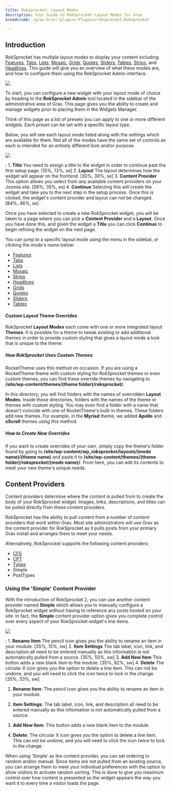 ```yaml
---
title: RokSprocket: Layout Modes
description: Your Guide to RokSprocket Layout Modes for Grav
breadcrumb: /grav:Grav/!plugins:Plugins/roksprocket:RokSprocket

---
```


Introduction
------------
RokSprocket has multiple layout modes to display your content including: [Features][features_link], [Tabs][tabs_link], [Lists][lists_link], [Mosaic][mosaic_link], [Grids][grids_link], [Quotes][quotes_link], [Sliders][sliders_link], [Tables][tables_link], [Strips][strips_link], and [Headlines][headlines_link]. This guide will give you an overview of what these modes are, and how to configure them using the RokSprocket Admin interface.

![][admin1]

To start, you can configure a new widget with your layout mode of choice by heading to the **RokSprocket Admin** tool located in the sidebar of the administrative area of Grav. This page gives you the ability to create and manage widgets prior to placing them in the Widgets Manager.

Think of this page as a list of presets you can apply to one or more different widgets. Each preset can be set with a specific layout type.

Below, you will see each layout mode listed along with the settings which are available for them. Not all of the modes have the same set of controls as each is intended for an entirely different look and/or purpose.

![][content]

:   1. **Title** You need to assign a title to the widget in order to continue past the first setup page. [15%, 13%, se]
    2. **Layout** The layout determines how the widget will appear on the frontend. [30%, 39%, se]
    3. **Content Provider** This option allows you select from any available content providers on your Joomla site. [58%, 35%, se]
    4. **Continue** Selecting this will create the widget and take you to the next step in the setup process. Once this is clicked, the widget's content provider and layout can not be changed. [84%, 46%, se]

Once you have selected to create a new RokSprocket widget, you will be taken to a page where you can pick a **Content Provider** and a **Layout**. Once you have done this, and given the widget a **Title** you can click **Continue** to begin refining the widget on the next page.

You can jump to a specific layout mode using the menu in the sidebar, or clicking the mode's name below:

* [Features][features_link]
* [Tabs][tabs_link]
* [Lists][lists_link]
* [Mosaic][mosaic_link]
* [Strips][strips_link]
* [Headlines][headlines_link]
* [Grids][grids_link]
* [Quotes][quotes_link]
* [Sliders][sliders_link]
* [Tables][tables_link]

#### Custom Layout Theme Overrides

RokSprocket **Layout Modes** each come with one or more integrated layout **Themes**. It is possible for a theme to tweak existing or add additional themes in order to provide custom styling that gives a layout mode a look that is unique to the theme. 

##### How RokSprocket Uses Custom Themes

RocketTheme uses this method on occasion. If you are using a RocketTheme theme with custom styling for RokSprocket themes or even custom themes, you can find these override themes by navigating to **/site/wp-content/themes/(theme folder)/roksprocket/**. 

In this directory, you will find folders with the names of overridden **Layout Modes**. Inside those directories, folders with the names of the theme or themes with custom styling. You may even find a folder with a name that doesn't coincide with one of RocketTheme's built-in themes. These folders add new themes. For example, in the **Myriad** theme, we added **Apollo** and **xScroll** themes using this method.

##### How to Create New Overrides

If you want to create overrides of your own, simply copy the theme's folder found by going to **/site/wp-content/wp_roksprocket/layouts/(mode name)/(theme name)** and paste it to **/site/wp-content/themes/(theme folder)/roksprocket/(mode name)/**. From here, you can edit its contents to meet your new theme's unique needs. 

Content Providers
-----

Content providers determine where the content is pulled from to create the body of your RokSprocket widget. Images, links, descriptions, and titles can be pulled directly from these content providers.

RokSprocket has the ability to pull content from a number of content providers that work within Grav. Most site administrators will use Grav as the content provider for RokSprocket as it pulls posts from your primary Grav install and arranges them to meet your needs. 

Alternatively, RokSprocket supports the following content providers:

* [CFS][cfs]
* [CPT][cpt]
* [Types][types]
* Simple
* PostTypes

### Using the 'Simple' Content Provider
With the introduction of RokSprocket 2, you can use another content provider named **Simple** which allows you to manually configure a RokSprocket widget without having to reference any posts hosted on your site. In fact, the **Simple** content provider option gives you complete control over every aspect of your RokSprocket widget's line items.

![][simple]

:   1. **Rename Item** The pencil icon gives you the ability to rename an item in your module. [35%, 15%, sw]
    2. **Item Settings** The tab label, icon, link, and description all need to be entered manually as this information is not automatically pulled from a source. [35%, 50%, sw]
    3. **Add New Item** This button adds a new blank item to the module. [35%, 82%, sw]
    4. **Delete** The circular X icon gives you the option to delete a line item. This can not be undone, and you will need to click the icon twice to lock in the change. [35%, 33%, sw]

1. **Rename Item**: The pencil icon gives you the ability to rename an item in your module.

2. **Item Settings**: The tab label, icon, link, and description all need to be entered manually as this information is not automatically pulled from a source.

3. **Add New Item**: This button adds a new blank item to the module.

4. **Delete**: The circular X icon gives you the option to delete a line item. This can not be undone, and you will need to click the icon twice to lock in the change.

When using ‘Simple’ as the content provider, you can set ordering to random and/or manual. Since items are not pulled from an existing source, you can arrange them to meet your individual preferences with the option to allow visitors to activate random sorting. This is done to give you maximum control over how content is presented so the widget appears the way you want it to every time a visitor loads the page.

[features_link]: features_mode.md
[lists_link]: lists_mode.md
[tabs_link]: tabs_mode.md
[mosaic_link]: mosaic_mode.md
[headlines_link]: headlines_mode.md
[strips_link]: strips_mode.md
[grids_link]: grids_mode.md
[sliders_link]: sliders_mode.md
[tables_link]: tables_mode.md
[quotes_link]: quotes_mode.md
[roksprocket_widget_1]: assets/roksprocket_widget_1.png
[strips_demo]: assets/strips_demo.png
[admin1]: assets/wp_roksprocket_admin_1.png
[features1]: assets/wp_roksprocket_features_1.png
[headlines1]: assets/wp_roksprocket_headlines_1.png
[lists1]: assets/wp_roksprocket_lists_1.png
[mosaic1]: assets/wp_roksprocket_mosaic_1.png
[tabs1]: assets/wp_roksprocket_tabs_1.png
[widget1]: assets/wp_roksprocket_widget_1.png
[widget2]: assets/wp_roksprocket_widget_2.png
[simple]: assets/roksprocket_simple.jpg
[content]: assets/roksprocket_content.jpg
[cfs]: http://grav.org/plugins/custom-field-suite/
[cpt]: http://grav.org/plugins/custom-post-type-ui/
[types]: http://grav.org/plugins/types/